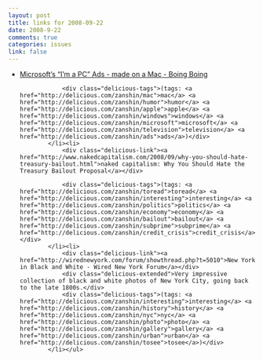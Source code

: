 ```yaml
--- 
layout: post
title: links for 2008-09-22
date: 2008-9-22
comments: true
categories: issues
link: false
---
```

<ul class="delicious"><li>
                <div class="delicious-link"><a href="http://www.boingboing.net/2008/09/19/microsofts-im-a-pc-a.html">Microsoft’s “I’m a PC” Ads - made on a Mac - Boing Boing</a></div>
                
                <div class="delicious-tags">(tags: <a href="http://delicious.com/zanshin/mac">mac</a> <a href="http://delicious.com/zanshin/humor">humor</a> <a href="http://delicious.com/zanshin/apple">apple</a> <a href="http://delicious.com/zanshin/windows">windows</a> <a href="http://delicious.com/zanshin/microsoft">microsoft</a> <a href="http://delicious.com/zanshin/television">television</a> <a href="http://delicious.com/zanshin/ads">ads</a>)</div>
            </li><li>
                <div class="delicious-link"><a href="http://www.nakedcapitalism.com/2008/09/why-you-should-hate-treasury-bailout.html">naked capitalism: Why You Should Hate the Treasury Bailout Proposal</a></div>
                
                <div class="delicious-tags">(tags: <a href="http://delicious.com/zanshin/toread">toread</a> <a href="http://delicious.com/zanshin/interesting">interesting</a> <a href="http://delicious.com/zanshin/politics">politics</a> <a href="http://delicious.com/zanshin/economy">economy</a> <a href="http://delicious.com/zanshin/bailout">bailout</a> <a href="http://delicious.com/zanshin/subprime">subprime</a> <a href="http://delicious.com/zanshin/credit_crisis">credit_crisis</a>)</div>
            </li><li>
                <div class="delicious-link"><a href="http://wirednewyork.com/forum/showthread.php?t=5010">New York in Black and White - Wired New York Forum</a></div>
                <div class="delicious-extended">Very impressive collection of black and white photos of New York City, going back to the late 1800s.</div>
                <div class="delicious-tags">(tags: <a href="http://delicious.com/zanshin/interesting">interesting</a> <a href="http://delicious.com/zanshin/history">history</a> <a href="http://delicious.com/zanshin/nyc">nyc</a> <a href="http://delicious.com/zanshin/photo">photo</a> <a href="http://delicious.com/zanshin/gallery">gallery</a> <a href="http://delicious.com/zanshin/urban">urban</a> <a href="http://delicious.com/zanshin/tosee">tosee</a>)</div>
            </li></ul>
